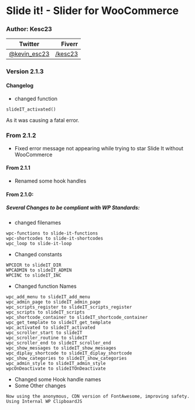 # Slide it! - Slider for WooCommerce

### Author: Kesc23
| Twitter | Fiverr |
|-|-:|
| [@kevin_esc23](https://twitter.com/kevin_esc23) | [/kesc23](https://fiverr.com/kesc23)|

### Version 2.1.3
#### Changelog
- changed function 
```php
slideIT_activated()
```
As it was causing a fatal error. 

### From 2.1.2
- Fixed error message not appearing while trying to star Slide It without WooCommerce

#### From 2.1.1

- Renamed some hook handles

#### From 2.1.0:
##### Several Changes to be compliant with WP Standards:
- changed filenames
```
wpc-functions to slide-it-functions
wpc-shortcodes to slide-it-shortcodes
wpc_loop to slide-it-loop
```
- Changed constants
```
WPCDIR to slideIT_DIR
WPCADMIN to slideIT_ADMIN
WPCINC to slideIT_INC
```
- Changed function Names
```
wpc_add_menu to slideIT_add_menu
wpc_admin_page to slideIT_admin_page
wpc_scripts_register to slideIT_scripts_register
wpc_scripts to slideIT_scripts
wpc_shortcode_container to slideIT_shortcode_container
wpc_get_template to slideIT_get_template
wpc_activated to slideIT_activated
wpc_scroller_start to slideIT
wpc_scroller_routine to slideIT
wpc_scroller_end to slideIT_scroller_end
wpc_show_messages to slideIT_show_messages
wpc_diplay_shortcode to slideIT_diplay_shortcode
wpc_show_categories to slideIT_show_categories
wpc_admin_style to slideIT_admin_style
wpcOnDeactivate to slideITOnDeactivate
```
- Changed some Hook handle names
- Some Other changes
```
Now using the anonymous, CDN version of FontAwesome, improving safety.
Using Internal WP ClipboardJS
```
